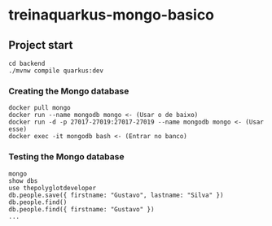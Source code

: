 # treinaquarkus-mongo-basico

## Project start
```
cd backend
./mvnw compile quarkus:dev
```

### Creating the Mongo database
```
docker pull mongo
docker run --name mongodb mongo <- (Usar o de baixo)
docker run -d -p 27017-27019:27017-27019 --name mongodb mongo <- (Usar esse)
docker exec -it mongodb bash <- (Entrar no banco)
```

### Testing the Mongo database
```
mongo
show dbs
use thepolyglotdeveloper
db.people.save({ firstname: "Gustavo", lastname: "Silva" })
db.people.find()
db.people.find({ firstname: "Gustavo" })
...